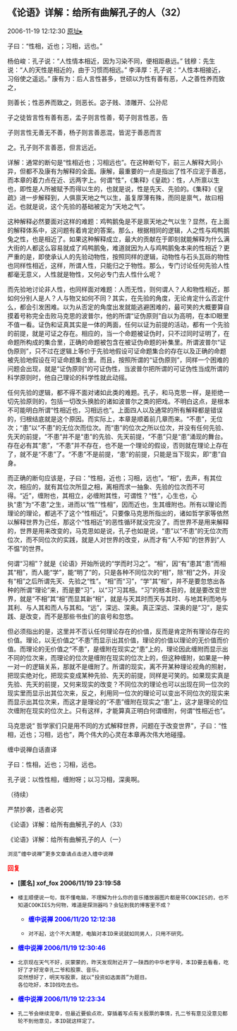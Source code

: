 ## 《论语》详解：给所有曲解孔子的人（32）
2006-11-19 12:12:30
[原址▸](http://www.fxgan.com/chan_time/2006_07_12/334.htm)



 



 


 子曰：“性相，近也；习相，远也。”


 


 杨伯峻：孔子说：“人性情本相近，因为习染不同，便相距悬远。”
   钱穆：先生说：“人的天性是相近的，由于习惯而相远。”
   李泽厚：孔子说：“人性本相接近，习俗使之遥远。”
   康有为：后人言性甚多，世硕以为性有善有恶，人之善性养而致之，


 则善长；性恶养而致之，则恶长。宓子贱、漆雕开、公孙尼


  子之徒皆言性有善有恶，孟子则言性善，荀子则言性恶，告


  子则言性无善无不善，杨子则言善恶混，皆泥于善恶而言


  之。孔子则不言善恶，但言远近。


 


 详解：通常的断句是“性相近也；习相远也”。在这种断句下，前三人解释大同小异，但都不及康有为解释的全面。康解，最重要的一点是指出了性不应泥于善恶，而本章的着力点在近、远两字上。何谓“性”，《集释》《皇疏》：性，人所禀以生也，即性是人所被赋予而得以生的，也就是说，性是先天、先验的。《集释》《皇疏》进一步解释到，人俱禀天地之气以生，虽复厚薄有殊，而同是禀气，故曰相近。也就是说，这个先验的基础被定为“天地之气”。


 


  这种解释必然要面对这样的难题：鸡鸭鹅兔是不是禀天地之气以生？显然，在上面的解释体系中，这问题有着肯定的答案。那么，根据相同的逻辑，人之性与鸡鸭鹅兔之性，也是相近了。如果这种解释成立，最大的贡献在于即刻就能解释为什么满大街的人都这么容易就成了鸡鸭鹅兔，难道就因为人与鸡鸭鹅兔本来的性相近？更严重的是，即使承认人的先验动物性，按照同样的逻辑，动物性与石头瓦砾的物性也同样性相近，这样，所谓人性，只能归之于物性。那么，专门讨论任何先验人性都毫无意义，人性就是物性，又何必专门去人性什么呢？


 


  而先验地讨论非人性，也同样面对难题：人而无性，则何谓人？人和物性相近，那如何分别人是人？人与物又如何不同？其实，在先验的角度，无论肯定什么否定什么，都会引发困难。以为从否定的角度出发就能逃避困难的，最可笑的大概要算自摸着号称完全击败马克思的波普尔，他的所谓“证伪原则”自以为高明，在本ID眼里不值一看。证伪和证真其实是一体的两面，任何以证为前提的活动，都有一个先验的前提，就是可证之存在。相应的，当一个命题被证伪时，只不过同时证明了，在命题所构成的集合里，正确的命题被包含在被证伪命题的补集里。所谓波普尔“证伪原则”，只不过在逻辑上等价于先验地假设可证命题集合的存在以及正确的命题被先验地假设在可证命题集合里。而且，按照所谓的“证伪原则”，同样一个困难的问题会出现，就是“证伪原则”的可证伪性，当波普尔把所谓的可证伪性当成所谓的科学原则时，他自己理论的科学性就此动摇。


 


  任何先验的逻辑，都不得不面对诸如此类的难题。孔子，和马克思一样，是拒绝一切先验原则的，包括一切改头换脸的诸如波普尔之类的把戏。不明白这点，是根本不可能明白所谓“性相近也，习相远也”。上面四人以及通常的所有解释都是错误的，归根结底就是这个原因。而实际上，本章是顺着前几章而来。“不患”，无位次；“患”以“不患”的无位次而位次。而“患”的位次之所以位次，并没有任何先验、先天的前提，“不患”并不是“患”的先验、先天前提，“不患”只是“患”涌现的舞台。存在必有其“患”，“不患”并不存在，也不是一个理论的假设，否则就在理论上存在了，就不是“不患”了。“不患”不是前提，“患”的前提，只能是当下现实，即“患”自身。


 


  而正确的断句应该是，子曰：“性相，近也；习相，远也”。“相”，去声，有其位次，相应的，就有其位次所显之相，离相而求一抽象、先验的位次而不可得。“近”，缠附也，其相立，必缠附其性，可谓性？“性”，心生也，心执“患”为“不患”之生，进而以“性”“性相”，因而近也，生其缠附也。所有以理论而理论的理论，都逃不了这个“性相近”。只要像马克思所指出的，诸如哲学家等依然以解释世界为己任，那这个“性相近”的恶性循环就没完没了。而世界不是用来解释的，世界是用来改变的，马克思如是说，孔子也如是说，“患”以“不患”的无位次而位次，而不同位次的实践，就是人对世界的改变，从而才有“人不知”的世界到“人不愠”的世界。


 


  何谓“习相”？就是《论语》开始所说的“学而时习之”。“相”，因“有”患其“患”而相其“相”，而人能“学”，能“明了”的，只是各种不同位次的“相”，除“相”之外，并没有“相”之后所谓先天、先验之“性”。“相”而“习”，“学”其“相”，并不是要忽悠出各种的所谓“理论”来，而是要“习”，以“习”习其相。“习”的根本目的，就是要改变世界，就是“不相”其“相”而显其新“相”，就是与天其时而天与其时、与地其利而地与其利、与人其和而人与其和。“远”，深远、深奥。真正深远、深奥的是“习”，是实践、是改变，而不是那些书虫们的哀号和忽悠。


 


  但必须指出的是，这里并不否认任何理论存在的价值，反而是肯定所有理论存在的价值。理论，以无价值之“不患”而显示出其价值，理论的价值以理论的无价值而价值。而理论的无价值之“不患”，是缠附在现实之“患”上的，理论因此缠附而显示出不同的位次来，而理论的位次是缠附在现实的位次上的，但这种缠附，如果是一种一对一的逻辑关系，那就不是缠附了。所谓的现实，离不开某种理论视角的照射，把现实绝对化，把现实变成某种先验、先天的前提，同样是可笑的。如果现实真是先验、先天的前提，又何来现实的改变？不同位次的理论也可以出现在同一位次的现实里而显示出其位次来，反之，利用同一位次的理论可以变出不同位次的现实来而显示出其位次来，而这才是理论的“不患”缠附在现实之“患”上，这才是理论的位次缠附在现实的位次上。只有这样，才能算真正明白何谓缠附，何谓“性相近也”。


 


  马克思说“ 哲学家们只是用不同的方式解释世界，问题在于改变世界”，子曰：“性相，近也；习相，远也”，两个伟大的心灵在本章再次伟大地碰撞。


 


 缠中说禅白话直译


 


 子曰：性相，近也；习相，远也。


 


 孔子说：以性性相，缠附呀；以习习相，深奥啊。


 


 
  
   （待续）
  
  
   
  
  
   严禁抄袭，违者必究
  
  
   
  
  
   《论语》详解：给所有曲解孔子的人（33）
  
  
   
  
  
   《论语》详解：给所有曲解孔子的人（一）
  
  
   
  
  
   
  
  
   
    浏览“缠中说禅”更多文章请点击进入缠中说禅
   
  
 





<font color='red'>**回复**</font>


- **[匿名] xof_fox  2006/11/19 23:19:58**
- ```
  楼主顺便说一句，我不懂电脑，不理解为什么你的音乐播放器图片都是带COOKIES的，也不知道COOKIES为何物，难道是探测器吗？会钻到我的博客里不成？ 
  ```
   - **<font color='blue'>缠中说禅 2006/11/20 12:12:38</font>**
   - ```
     对不起，这个不大清楚，电脑对本ID来说就如同男人，只用不研究。
     ```
- **<font color='blue'>缠中说禅 2006/11/19 12:30:46</font>**
- ```
  北京现在天气不好，灰蒙蒙的，昨天发现附近开了一陕西的中华老字号，本ID要去看看，吃好了才好宠幸孔二爷和股票、音乐。
  突然想好了，明天写股票，就以“投资如选面首”为题目。
  各位吃好，本ID找吃去也。
  ```
- **<font color='blue'>缠中说禅 2006/11/19 12:23:34</font>**
- ```
  孔二爷会继续宠幸，但最近要偷点欢，穿插着写点有关股票的事情，孔二爷有意见没意见都轮不到他意见，本ID就这样定了。
  ```
